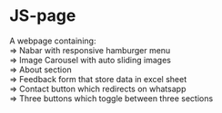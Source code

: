 # JS-page
A webpage containing: <br>
=> Nabar with responsive hamburger menu <br>
=> Image Carousel with auto sliding images <br>
=> About section <br>
=> Feedback form that store data in excel sheet <br>
=> Contact button which redirects on whatsapp <br>
=> Three buttons which toggle between three sections <br>
